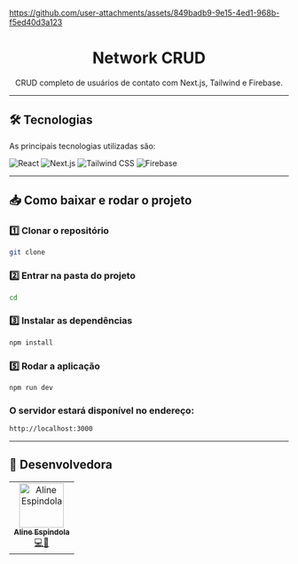 https://github.com/user-attachments/assets/849badb9-9e15-4ed1-968b-f5ed40d3a123
<div align="center">
  <h1>Network CRUD</h1>
  <p>CRUD completo de usuários de contato com Next.js, Tailwind e Firebase.</p>
</div>

---

## 🛠️ Tecnologias

As principais tecnologias utilizadas são:

![React](https://img.shields.io/badge/React-61DAFB?style=for-the-badge&logo=react&logoColor=white)
![Next.js](https://img.shields.io/badge/Next.js-000000?style=for-the-badge&logo=next.js&logoColor=white)
![Tailwind CSS](https://img.shields.io/badge/Tailwind_CSS-06B6D4?style=for-the-badge&logo=tailwind-css&logoColor=white)
![Firebase](https://img.shields.io/badge/Firebase-FFCA28?style=for-the-badge&logo=firebase&logoColor=white)

---

## 📥 Como baixar e rodar o projeto

### 1️⃣ Clonar o repositório
```bash
git clone 
```

### 2️⃣ Entrar na pasta do projeto
```bash
cd 
```

### 3️⃣ Instalar as dependências
```bash
npm install
```

### 5️⃣ Rodar a aplicação
```bash
npm run dev
```

### O servidor estará disponível no endereço:
```bash
http://localhost:3000
```

---

## 👥 Desenvolvedora

<table>
  <tr>
    <td align="center"><a href="https://github.com/AlineEspindola"><img src="https://avatars.githubusercontent.com/AlineEspindola" width="80px;" alt="Aline Espindola"/><br /><sub><b>Aline Espindola</b></sub></a><br /><a href="#" title="Code">💻🎨</a></td>
  </tr>
</table>
